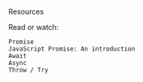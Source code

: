 Resources

Read or watch:

    Promise
    JavaScript Promise: An introduction
    Await
    Async
    Throw / Try
